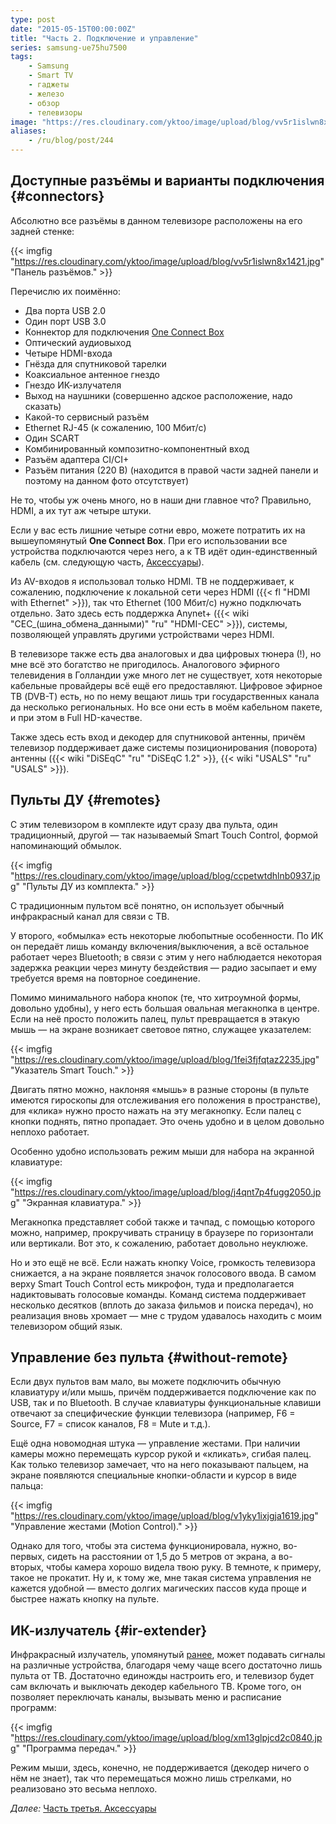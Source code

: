 ```yaml
---
type: post
date: "2015-05-15T00:00:00Z"
title: "Часть 2. Подключение и управление"
series: samsung-ue75hu7500
tags:
    - Samsung
    - Smart TV
    - гаджеты
    - железо
    - обзор
    - телевизоры
image: "https://res.cloudinary.com/yktoo/image/upload/blog/vv5r1islwn8x1421.jpg"
aliases:
    - /ru/blog/post/244
---
```


## Доступные разъёмы и варианты подключения {#connectors}

Абсолютно все разъёмы в данном телевизоре расположены на его задней стенке:

{{< imgfig "https://res.cloudinary.com/yktoo/image/upload/blog/vv5r1islwn8x1421.jpg" "Панель разъёмов." >}}

Перечислю их поимённо:

<!--more-->

* Два порта USB 2.0
* Один порт USB 3.0
* Коннектор для подключения [One Connect Box](0245)
* Оптический аудиовыход
* Четыре HDMI-входа
* Гнёзда для спутниковой тарелки
* Коаксиальное антенное гнездо
* Гнездо ИК-излучателя
* Выход на наушники (совершенно адское расположение, надо сказать)
* Какой-то сервисный разъём
* Ethernet RJ-45 (к сожалению, 100 Мбит/с)
* Один SCART
* Комбинированный композитно-компонентный вход
* Разъём адаптера CI/CI+
* Разъём питания (220 В) (находится в правой части задней панели и поэтому на данном фото отсутствует)

Не то, чтобы уж очень много, но в наши дни главное что? Правильно, HDMI, а их тут аж четыре штуки.

Если у вас есть лишние четыре сотни евро, можете потратить их на вышеупомянутый **One Connect Box**. При его использовании все устройства подключаются через него, а к ТВ идёт один-единственный кабель (см. следующую часть, [Аксессуары](0245)).

Из AV-входов я использовал только HDMI. ТВ не поддерживает, к сожалению, подключение к локальной сети через HDMI ({{< fl "HDMI with Ethernet" >}}), так что Ethernet (100 Мбит/с) нужно подключать отдельно. Зато здесь есть поддержка Anynet+ ({{< wiki "CEC_(шина_обмена_данными)" "ru" "HDMI-CEC" >}}), системы, позволяющей управлять другими устройствами через HDMI.

В телевизоре также есть два аналоговых и два цифровых тюнера (!), но мне всё это богатство не пригодилось. Аналогового эфирного телевидения в Голландии уже много лет не существует, хотя некоторые кабельные провайдеры всё ещё его предоставляют. Цифровое эфирное ТВ (DVB-T) есть, но по нему вещают лишь три государственных канала да несколько региональных. Но все они есть в моём кабельном пакете, и при этом в Full HD-качестве.

Также здесь есть вход и декодер для спутниковой антенны, причём телевизор поддерживает даже системы позиционирования (поворота) антенны ({{< wiki "DiSEqC" "ru" "DiSEqC 1.2" >}}, {{< wiki "USALS" "ru" "USALS" >}}).

## Пульты ДУ {#remotes}

С этим телевизором в комплекте идут сразу два пульта, один традиционный, другой — так называемый Smart Touch Control, формой напоминающий обмылок.

{{< imgfig "https://res.cloudinary.com/yktoo/image/upload/blog/ccpetwtdhlnb0937.jpg" "Пульты ДУ из комплекта." >}}

С традиционным пультом всё понятно, он использует обычный инфракрасный канал для связи с ТВ.

У второго, «обмылка» есть некоторые любопытные особенности. По ИК он передаёт лишь команду включения/выключения, а всё остальное работает через Bluetooth; в связи с этим у него наблюдается некоторая задержка реакции через минуту бездействия — радио засыпает и ему требуется время на повторное соединение.

Помимо минимального набора кнопок (те, что хитроумной формы, довольно удобны), у него есть большая овальная мегакнопка в центре. Если на неё просто положить палец, пульт превращается в этакую мышь — на экране возникает световое пятно, служащее указателем:

{{< imgfig "https://res.cloudinary.com/yktoo/image/upload/blog/1fei3fjfqtaz2235.jpg" "Указатель Smart Touch." >}}

Двигать пятно можно, наклоняя «мышь» в разные стороны (в пульте имеются гироскопы для отслеживания его положения в пространстве), для «клика» нужно просто нажать на эту мегакнопку. Если палец с кнопки поднять, пятно пропадает. Это очень удобно и в целом довольно неплохо работает.

Особенно удобно использовать режим мыши для набора на экранной клавиатуре:

{{< imgfig "https://res.cloudinary.com/yktoo/image/upload/blog/j4qnt7p4fugg2050.jpg" "Экранная клавиатура." >}}

Мегакнопка представляет собой также и тачпад, с помощью которого можно, например, прокручивать страницу в браузере по горизонтали или вертикали. Вот это, к сожалению, работает довольно неуклюже.

Но и это ещё не всё. Если нажать кнопку Voice, громкость телевизора снижается, а на экране появляется значок голосового ввода. В самом верху Smart Touch Control есть микрофон, туда и предполагается надиктовывать голосовые команды. Команд система поддерживает несколько десятков (вплоть до заказа фильмов и поиска передач), но реализация вновь хромает — мне с трудом удавалось находить с моим телевизором общий язык.

## Управление без пульта {#without-remote}

Если двух пультов вам мало, вы можете подключить обычную клавиатуру и/или мышь, причём поддерживается подключение как по USB, так и по Bluetooth. В случае клавиатуры функциональные клавиши отвечают за специфические функции телевизора (например, F6 = Source, F7 = список каналов, F8 = Mute и т.д.).

Ещё одна новомодная штука — управление жестами. При наличии камеры можно перемещать курсор рукой и «кликать», сгибая палец. Как только телевизор замечает, что на него показывают пальцем, на экране появляются специальные кнопки-области и курсор в виде пальца:

{{< imgfig "https://res.cloudinary.com/yktoo/image/upload/blog/v1yky1ixjgja1619.jpg" "Управление жестами (Motion Control)." >}}

Однако для того, чтобы эта система функционировала, нужно, во-первых, сидеть на расстоянии от 1,5 до 5 метров от экрана, а во-вторых, чтобы камера хорошо видела твою руку. В темноте, к примеру, такое не прокатит. Ну и, к тому же, мне такая система управления не кажется удобной — вместо долгих магических пассов куда проще и быстрее нажать кнопку на пульте.

## ИК-излучатель {#ir-extender}

Инфракрасный излучатель, упомянутый [ранее](0243), может подавать сигналы на различные устройства, благодаря чему чаще всего достаточно лишь пульта от ТВ. Достаточно единожды настроить его, и телевизор будет сам включать и выключать декодер кабельного ТВ. Кроме того, он позволяет переключать каналы, вызывать меню и расписание программ:

{{< imgfig "https://res.cloudinary.com/yktoo/image/upload/blog/xm13glpjcd2c0840.jpg" "Программа передач." >}}

Режим мыши, здесь, конечно, не поддерживается (декодер ничего о нём не знает), так что перемещаться можно лишь стрелками, но реализовано это весьма неплохо.

*Далее:* [Часть третья. Аксессуары](0245)
